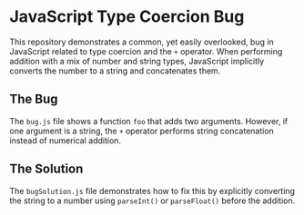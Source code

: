 # JavaScript Type Coercion Bug

This repository demonstrates a common, yet easily overlooked, bug in JavaScript related to type coercion and the `+` operator.  When performing addition with a mix of number and string types, JavaScript implicitly converts the number to a string and concatenates them.

## The Bug

The `bug.js` file shows a function `foo` that adds two arguments. However, if one argument is a string, the `+` operator performs string concatenation instead of numerical addition.

## The Solution

The `bugSolution.js` file demonstrates how to fix this by explicitly converting the string to a number using `parseInt()` or `parseFloat()` before the addition.